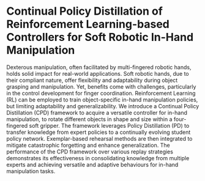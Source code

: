 # Continual Policy Distillation of Reinforcement Learning-based Controllers for Soft Robotic In-Hand Manipulation

Dexterous manipulation, often facilitated by multi-fingered robotic hands, holds solid impact for real-world applications. Soft robotic hands, due to their compliant nature, offer flexibility and adaptability during object grasping and manipulation. Yet, benefits come with challenges, particularly in the control development for finger coordination. Reinforcement Learning (RL) can be employed to train object-specific in-hand manipulation policies, but limiting adaptability and generalizability. We introduce a Continual Policy Distillation (CPD) framework to acquire a versatile controller for in-hand manipulation, to rotate different objects in shape and size within a four-fingered soft gripper. The framework leverages Policy Distillation (PD) to transfer knowledge from expert policies to a continually evolving student policy network. Exemplar-based rehearsal methods are then integrated to mitigate catastrophic forgetting and enhance generalization. The performance of the CPD framework over various replay strategies demonstrates its effectiveness in consolidating knowledge from multiple experts and achieving versatile and adaptive behaviours for in-hand manipulation tasks. 
